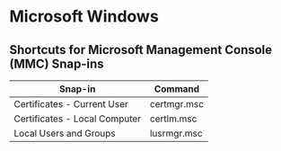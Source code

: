 # Microsoft Windows

## Shortcuts for Microsoft Management Console (MMC) Snap-ins
|Snap-in|Command|
|-|-|
|Certificates - Current User|certmgr.msc|
|Certificates - Local Computer|certlm.msc|
|Local Users and Groups|lusrmgr.msc|